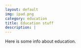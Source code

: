 ```yaml
---
layout: default
img: ipad.png
category: education
title: Education stuff
description: |
---
```


Here is some info about education.
